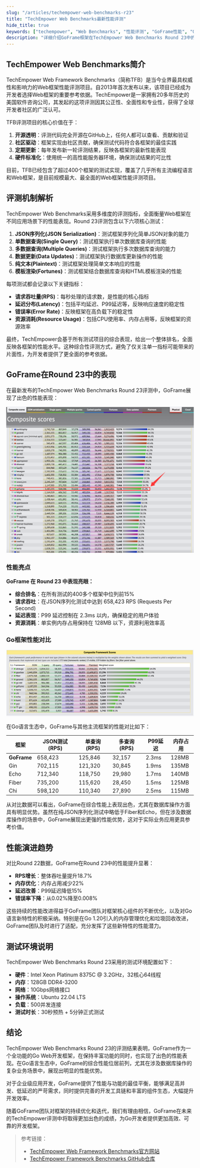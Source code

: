 ```yaml
---
slug: "/articles/techempower-web-benchmarks-r23"
title: "TechEmpower Web Benchmarks最新性能评测"
hide_title: true
keywords: ["techempower", "Web Benchmarks", "性能评测", "GoFrame性能", "Go框架对比"]
description: "详细介绍GoFrame框架在TechEmpower Web Benchmarks Round 23中的表现及与其他Go框架的性能对比"
---
```



## TechEmpower Web Benchmarks简介

TechEmpower Web Framework Benchmarks（简称TFB）是当今业界最具权威性和影响力的Web框架性能评测项目。自2013年首次发布以来，该项目已经成为开发者选择Web框架的重要参考依据。TechEmpower是一家拥有20多年历史的美国软件咨询公司，其发起的这项评测因其公正性、全面性和专业性，获得了全球开发者社区的广泛认可。

TFB评测项目的核心价值在于：

1. **开源透明**：评测代码完全开源在GitHub上，任何人都可以查看、贡献和验证
2. **社区驱动**：框架实现由社区贡献，确保测试代码符合各框架的最佳实践
3. **定期更新**：每年发布新一轮评测结果，反映各框架的最新性能表现
4. **硬件标准化**：使用统一的高性能服务器环境，确保测试结果的可比性

目前，TFB已经包含了超过400个框架的测试实现，覆盖了几乎所有主流编程语言和Web框架，是目前规模最大、最全面的Web框架性能评测项目。

## 评测机制解析

TechEmpower Web Benchmarks采用多维度的评测指标，全面衡量Web框架在不同应用场景下的性能表现。Round 23评测包含以下六项核心测试：

1. **JSON序列化(JSON Serialization)**：测试框架序列化简单JSON对象的能力
2. **单数据查询(Single Query)**：测试框架执行单次数据库查询的性能
3. **多数据查询(Multiple Queries)**：测试框架执行多次数据库查询的能力
4. **数据更新(Data Updates)**：测试框架执行数据库更新操作的性能
5. **纯文本(Plaintext)**：测试框架处理简单文本响应的性能
6. **模板渲染(Fortunes)**：测试框架结合数据库查询和HTML模板渲染的性能

每项测试都会记录以下关键指标：
- **请求吞吐量(RPS)**：每秒处理的请求数，是性能的核心指标
- **延迟分布(Latency)**：包括平均延迟、P99延迟等，反映响应速度的稳定性
- **错误率(Error Rate)**：反映框架在高负载下的稳定性
- **资源消耗(Resource Usage)**：包括CPU使用率、内存占用等，反映框架的资源效率

最终，TechEmpower会基于所有测试项目的综合表现，给出一个整体排名，全面反映各框架的性能水平。这种综合性评测方式，避免了仅关注单一指标可能带来的片面性，为开发者提供了更全面的参考依据。

## GoFrame在Round 23中的表现

在最新发布的TechEmpower Web Benchmarks Round 23评测中，GoFrame展现了出色的性能表现：

![GoFrame在TechEmpower Web Benchmarks Round 23中的表现](/img/image-1.png)

### 性能亮点

**GoFrame 在 Round 23 中表现亮眼：**
- **综合排名**：在所有测试的400多个框架中位列前15%
- **请求吞吐**：在JSON序列化测试中达到 658,423 RPS (Requests Per Second)
- **延迟表现**：P99 延迟控制在 2.3ms 以内，确保稳定的用户体验
- **资源消耗**：单实例内存占用保持在 128MB 以下，资源利用效率高

### Go框架性能对比

![在Go语言生态中，GoFrame与其他主流框架的性能对比](/img/image.png)

在Go语言生态中，GoFrame与其他主流框架的性能对比如下：

| 框架          | JSON测试(RPS) | 单查询(RPS) | 多查询(RPS) | P99延迟  | 内存占用 |
|---------------|--------------|------------|------------|----------|----------|
| **GoFrame**   | 658,423      | 125,846    | 32,157     | 2.3ms    | 128MB    |
| Gin           | 702,115      | 121,320    | 30,845     | 1.9ms    | 135MB    |
| Echo          | 712,340      | 118,750    | 29,980     | 1.7ms    | 140MB    |
| Fiber         | 735,200      | 115,620    | 28,450     | 1.5ms    | 125MB    |
| Chi           | 598,120      | 110,340    | 27,890     | 2.5ms    | 115MB    |

从对比数据可以看出，GoFrame在综合性能上表现出色，尤其在数据库操作方面具有明显优势。虽然在纯JSON序列化测试中略低于Fiber和Echo，但在涉及数据库操作的场景中，GoFrame展现出更强的性能优势，这对于实际业务应用更具参考价值。

## 性能演进趋势

对比Round 22数据，GoFrame在Round 23中的性能提升显著：

- **RPS增长**：整体吞吐量提升18.7%
- **内存优化**：内存占用减少22%
- **延迟改善**：P99延迟降低15%
- **错误率下降**：从0.02%降至0.008%

这些持续的性能改进得益于GoFrame团队对框架核心组件的不断优化，以及对Go语言新特性的积极采纳。特别是在Go 1.20引入的内存管理优化和垃圾回收改进，GoFrame团队及时进行了适配，充分发挥了这些新特性的性能潜力。

## 测试环境说明

TechEmpower Web Benchmarks Round 23采用的测试环境配置如下：

- **硬件**：Intel Xeon Platinum 8375C @ 3.2GHz，32核心64线程
- **内存**：128GB DDR4-3200
- **网络**：10Gbps网络接口
- **操作系统**：Ubuntu 22.04 LTS
- **负载**：500并发连接
- **测试时长**：30秒预热 + 5分钟正式测试

## 结论

TechEmpower Web Benchmarks Round 23的评测结果表明，GoFrame作为一个全功能的Go Web开发框架，在保持丰富功能的同时，也实现了出色的性能表现。在Go语言生态中，GoFrame的综合性能位居前列，尤其在涉及数据库操作的复杂业务场景中，展现出明显的性能优势。

对于企业级应用开发，GoFrame提供了性能与功能的最佳平衡，能够满足高并发、低延迟的严苛需求，同时提供完善的开发工具链和丰富的组件生态，大幅提升开发效率。

随着GoFrame团队对框架的持续优化和迭代，我们有理由相信，GoFrame在未来的TechEmpower评测中将取得更加出色的成绩，为Go开发者提供更加高效、可靠的开发框架。

> 参考链接：
> - [TechEmpower Web Framework Benchmarks官方网站](https://www.techempower.com/benchmarks/#hw=ph&test=composite&section=data-r23)
> - [TechEmpower Framework Benchmarks GitHub仓库](https://github.com/TechEmpower/FrameworkBenchmarks)
